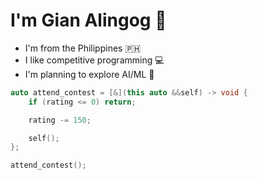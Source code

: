 # I'm Gian Alingog 👋
- I'm from the Philippines 🇵🇭
- I like competitive programming 💻
- I'm planning to explore AI/ML 🧠

```c++
auto attend_contest = [&](this auto &&self) -> void {
    if (rating <= 0) return;

    rating -= 150;

    self();
};

attend_contest();
```
